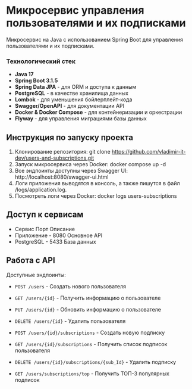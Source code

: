 # Микросервис управления пользователями и их подписками

Микросервис на Java с использованием Spring Boot для управления пользователями и их подписками.

### Технологический стек

* **Java 17**
* **Spring Boot 3.1.5**
* **Spring Data JPA** - для ORM и доступа к данным
* **PostgreSQL** - в качестве хранилища данных
* **Lombok** - для уменьшения бойлерплейт-кода
* **Swagger/OpenAPI** - для документации API
* **Docker & Docker Compose** - для контейнеризации и оркестрации
* **Flyway** - для управления миграциями базы данных

## Инструкция по запуску проекта
1. Клонирование репозитория:   git clone https://github.com/vladimir-it-dev/users-and-subscriptions.git
2. Запуск микросервиса через Docker:   docker compose up -d
3. Все эндпоинты доступны через Swagger UI:   http://localhost:8080/swagger-ui.html
4. Логи приложения выводятся в консоль, а также пишутся в файл /logs/application.log.
5. Посмотреть логи через Docker:   docker logs users-subscriptions

## Доступ к сервисам
- Сервис	     Порт	Описание
- Приложение -	 8080	Основное API
- PostgreSQL -	 5433	База данных

## Работа с API
Доступные эндпоинты:
- `POST /users` - Создать нового пользователя
- `GET /users/{id}` - Получить информацию о пользователе
- `PUT /users/{id}` - Обновить информацию о пользователе
- `DELETE /users/{id}` - Удалить пользователя

- `POST /users/{id}/subscriptions` - Создать новую подписку
- `GET /users/{id}/subscriptions` - Получить список подписок пользователя
- `DELETE /users/{id}/subscriptions/{sub_Id}` - Удалить подписку
- `GET /users/subscriptions/top` - Получить ТОП-3 популярных подписок



